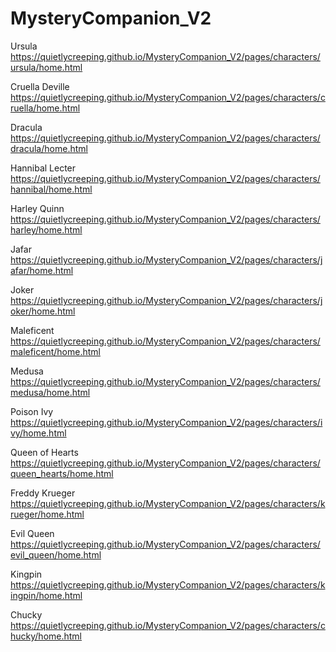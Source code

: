# MysteryCompanion_V2


Ursula
https://quietlycreeping.github.io/MysteryCompanion_V2/pages/characters/ursula/home.html

Cruella Deville
https://quietlycreeping.github.io/MysteryCompanion_V2/pages/characters/cruella/home.html

Dracula
https://quietlycreeping.github.io/MysteryCompanion_V2/pages/characters/dracula/home.html

Hannibal Lecter
https://quietlycreeping.github.io/MysteryCompanion_V2/pages/characters/hannibal/home.html

Harley Quinn
https://quietlycreeping.github.io/MysteryCompanion_V2/pages/characters/harley/home.html

Jafar
https://quietlycreeping.github.io/MysteryCompanion_V2/pages/characters/jafar/home.html

Joker
https://quietlycreeping.github.io/MysteryCompanion_V2/pages/characters/joker/home.html

Maleficent
https://quietlycreeping.github.io/MysteryCompanion_V2/pages/characters/maleficent/home.html

Medusa
https://quietlycreeping.github.io/MysteryCompanion_V2/pages/characters/medusa/home.html

Poison Ivy
https://quietlycreeping.github.io/MysteryCompanion_V2/pages/characters/ivy/home.html

Queen of Hearts
https://quietlycreeping.github.io/MysteryCompanion_V2/pages/characters/queen_hearts/home.html

Freddy Krueger
https://quietlycreeping.github.io/MysteryCompanion_V2/pages/characters/krueger/home.html

Evil Queen
https://quietlycreeping.github.io/MysteryCompanion_V2/pages/characters/evil_queen/home.html

Kingpin
https://quietlycreeping.github.io/MysteryCompanion_V2/pages/characters/kingpin/home.html

Chucky
https://quietlycreeping.github.io/MysteryCompanion_V2/pages/characters/chucky/home.html



